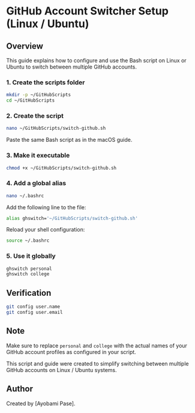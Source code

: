 # GitHub Account Switcher Setup (Linux / Ubuntu)

## Overview

This guide explains how to configure and use the Bash script on Linux or Ubuntu to switch between multiple GitHub accounts.

### 1. Create the scripts folder

```bash
mkdir -p ~/GitHubScripts
cd ~/GitHubScripts
```

### 2. Create the script

```bash
nano ~/GitHubScripts/switch-github.sh
```

Paste the same Bash script as in the macOS guide.

### 3. Make it executable

```bash
chmod +x ~/GitHubScripts/switch-github.sh
```

### 4. Add a global alias

```bash
nano ~/.bashrc
```

Add the following line to the file:

```bash
alias ghswitch='~/GitHubScripts/switch-github.sh'
```

Reload your shell configuration:

```bash
source ~/.bashrc
```

### 5. Use it globally

```bash
ghswitch personal
ghswitch college
```

## Verification

```bash
git config user.name
git config user.email
```

## Note

Make sure to replace `personal` and `college` with the actual names of your GitHub account profiles as configured in your script.



This script and guide were created to simplify switching between multiple GitHub accounts on Linux / Ubuntu systems.

## Author

Created by [Ayobami Pase].